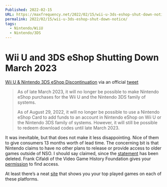 ```yaml
---
Published: 2022-02-15
URL: https://maxfrequency.net/2022/02/15/wii-u-3ds-eshop-shut-down-notice/
permalink: 2022/02/15/wii-u-3ds-eshop-shut-down-notice/
tags:
  - Nintendo/WiiU
  - Nintendo/3DS
---
```

# Wii U and 3DS eShop Shutting Down March 2023

[Wii U & Nintendo 3DS eShop Discontinuation](https://en-americas-support.nintendo.com/app/answers/detail/a_id/57847) via an official [tweet](https://twitter.com/nintendoamerica/status/1493752880733503488)

> As of late March 2023, it will no longer be possible to make Nintendo eShop purchases for the Wii U and the Nintendo 3DS family of systems.
> 
> As of August 29, 2022, it will no longer be possible to use a Nintendo eShop Card to add funds to an account in Nintendo eShop on Wii U or the Nintendo 3DS family of systems. However, it will still be possible to redeem download codes until late March 2023.

It was inevitable, but that does not make it less disappointing. Nice of them to give consumers 13 months worth of lead time. The concerning bit is that Nintendo claims to have no other plans to release or provide access to older games outside of NSO. I should say claimed, since the [statement](https://twitter.com/Wario64/status/1493754408215085056) has been deleted. Frank Cifaldi of the Video Game History Foundation gives your [permission](https://twitter.com/frankcifaldi/status/1493767101772824586) to find access.

At least there’s a neat [site](https://my-nintendo-3ds-wiiu-memories.nintendo.com/en-US/index.html#top) that shows you your top played games on each of these platforms.
